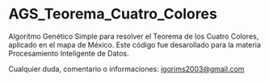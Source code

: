 # AGS_Teorema_Cuatro_Colores

Algoritmo Genético Simple para resolver el Teorema de los Cuatro Colores, aplicado en el mapa de México.
Este código fue desarollado para la materia Procesamiento Inteligente de Datos.

Cualquier duda, comentario o informaciones:
igorims2003@gmail.com
